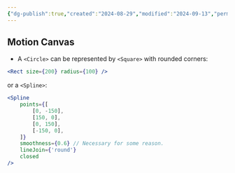 ```yaml
---
{"dg-publish":true,"created":"2024-08-29","modified":"2024-09-13","permalink":"/40-software/motion-canvas/","dgPassFrontmatter":true,"updated":"2024-09-13"}
---
```



## Motion Canvas

- A `<Circle>` can be represented by `<Square>` with rounded corners:

```jsx
<Rect size={200} radius={100} />
```

or a `<Spline>`:

```jsx
<Spline
	points={[
		[0, -150],
		[150, 0],
		[0, 150],
		[-150, 0],
	]}
	smoothness={0.6} // Necessary for some reason.
	lineJoin={'round'}
	closed
/>
```
